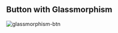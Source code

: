 ## Button with Glassmorphism

![glassmorphism-btn](https://user-images.githubusercontent.com/87876734/172462966-c2969263-f137-41ff-8b11-f0cd0c360bff.gif)
